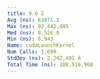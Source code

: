```yaml
---
title: 9.6 2
Avg (ns): 63871.1
Max (ns): 92,442,485
Med (ns): 8,526.0
Min (ns): 6,943
Name: cudaLaunchKernel
Num Calls: 1,699
StdDev (ns): 2,242,491.6
Total Time (ns): 108,516,960
---
```

